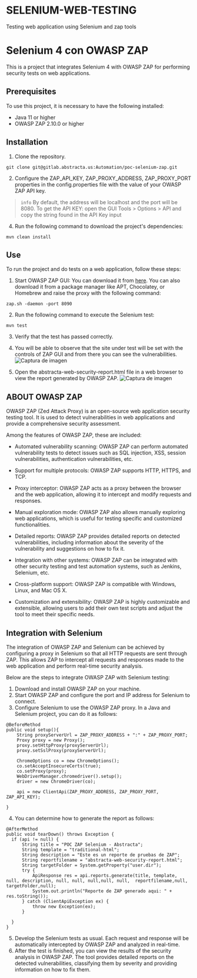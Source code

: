 # SELENIUM-WEB-TESTING
Testing web application using Selenium and zap tools
# Selenium 4 con OWASP ZAP

This is a project that integrates Selenium 4 with OWASP ZAP for performing security tests on web applications.

## Prerequisites

To use this project, it is necessary to have the following installed:

* Java 11 or higher
* OWASP ZAP 2.10.0 or higher

## Installation

1. Clone the repository.

```
git clone git@gitlab.abstracta.us:Automation/poc-selenium-zap.git
```

2. Configure the ZAP_API_KEY, ZAP_PROXY_ADDRESS, ZAP_PROXY_PORT properties in the config.properties file with the value of your OWASP ZAP API key.
> `info` By default, the address will be localhost and the port will be 8080. To get the API KEY: open the GUI Tools > Options > API and copy the string found in the API Key input
4. Run the following command to download the project's dependencies:
```
mvn clean install
```

## Use
To run the project and do tests on a web application, follow these steps:

1. Start OWASP ZAP GUI: You can download it from [here](https://www.zaproxy.org/download/). You can also download it from a package manager like APT, Chocolatey, or Homebrew and raise the proxy with the following command:
```
zap.sh -daemon -port 8090
```
2. Run the following command to execute the Selenium test:

```
mvn test
```

3. Verify that the test has passed correctly.
4. You will be able to observe that the site under test will be set with the controls of ZAP GUI and from there you can see the vulnerabilities.
   ![Captura de imagen](poc_imgs/001.png)

5. Open the abstracta-web-security-report.html file in a web browser to view the report generated by OWASP ZAP.
   ![Captura de imagen](poc_imgs/002.png)
## ABOUT OWASP ZAP
OWASP ZAP (Zed Attack Proxy) is an open-source web application security testing tool. It is used to detect vulnerabilities in web applications and provide a comprehensive security assessment.

Among the features of OWASP ZAP, these are included:

* Automated vulnerability scanning: OWASP ZAP can perform automated vulnerability tests to detect issues such as SQL injection, XSS, session vulnerabilities, authentication vulnerabilities, etc.

* Support for multiple protocols: OWASP ZAP supports HTTP, HTTPS, and TCP.

* Proxy interceptor: OWASP ZAP acts as a proxy between the browser and the web application, allowing it to intercept and modify requests and responses.

* Manual exploration mode: OWASP ZAP also allows manually exploring web applications, which is useful for testing specific and customized functionalities.

* Detailed reports: OWASP ZAP provides detailed reports on detected vulnerabilities, including information about the severity of the vulnerability and suggestions on how to fix it.

* Integration with other systems: OWASP ZAP can be integrated with other security testing and test automation systems, such as Jenkins, Selenium, etc.

* Cross-platform support: OWASP ZAP is compatible with Windows, Linux, and Mac OS X.

* Customization and extensibility: OWASP ZAP is highly customizable and extensible, allowing users to add their own test scripts and adjust the tool to meet their specific needs.

## Integration with Selenium

The integration of OWASP ZAP and Selenium can be achieved by configuring a proxy in Selenium so that all HTTP requests are sent through ZAP. This allows ZAP to intercept all requests and responses made to the web application and perform real-time security analysis.

Below are the steps to integrate OWASP ZAP with Selenium testing:

1. Download and install OWASP ZAP on your machine.
2. Start OWASP ZAP and configure the port and IP address for Selenium to connect.
3. Configure Selenium to use the OWASP ZAP proxy. In a Java and Selenium project, you can do it as follows:
```
@BeforeMethod
public void setup(){
    String proxyServerUrl = ZAP_PROXY_ADDRESS + ":" + ZAP_PROXY_PORT;
    Proxy proxy = new Proxy();
    proxy.setHttpProxy(proxyServerUrl);
    proxy.setSslProxy(proxyServerUrl);

    ChromeOptions co = new ChromeOptions();
    co.setAcceptInsecureCerts(true);
    co.setProxy(proxy);
    WebDriverManager.chromedriver().setup();
    driver = new ChromeDriver(co);

    api = new ClientApi(ZAP_PROXY_ADDRESS, ZAP_PROXY_PORT, ZAP_API_KEY);

}
```
4. You can determine how to generate the report as follows:

```
@AfterMethod
public void tearDown() throws Exception {
  if (api != null) {
      String title = "POC ZAP Selenium - Abstracta";
      String template = "traditional-html";
      String description = "Este es un reporte de pruebas de ZAP";
      String reportfilename = "abstracta-web-security-report.html";
      String targetFolder = System.getProperty("user.dir");
      try {
          ApiResponse res = api.reports.generate(title, template, null, description, null, null, null,null, null,  reportfilename,null, targetFolder,null);
          System.out.println("Reporte de ZAP generado aqui: " + res.toString());
      } catch (ClientApiException ex) {
          throw new Exception(ex);
      }

  }
}
```
5. Develop the Selenium tests as usual. Each request and response will be automatically intercepted by OWASP ZAP and analyzed in real-time.
6. After the test is finished, you can view the results of the security analysis in OWASP ZAP. The tool provides detailed reports on the detected vulnerabilities, classifying them by severity and providing information on how to fix them.
